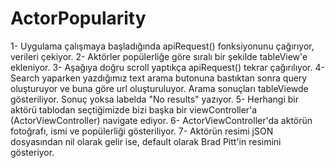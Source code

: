 # ActorPopularity

1- Uygulama çalışmaya başladığında apiRequest() fonksiyonunu çağırıyor, verileri çekiyor.
2- Aktörler popülerliğe göre sıralı bir şekilde tableView'e ekleniyor.
3- Aşağıya doğru scroll yaptıkça apiRequest() tekrar çağırılıyor.
4- Search yaparken yazdığımız text arama butonuna bastıktan sonra query oluşturuyor ve buna göre url oluşturuluyor. Arama sonuçları tableViewde gösteriliyor. Sonuç yoksa labelda "No results" yazıyor.
5- Herhangi bir aktörü tablodan seçtiğimizde bizi başka bir viewController'a (ActorViewController) navigate ediyor.
6- ActorViewController'da aktörün fotoğrafı, ismi ve popülerliği gösteriliyor.
7- Aktörün resimi jSON dosyasından nil olarak gelir ise, default olarak Brad Pitt'in resimini gösteriyor.
